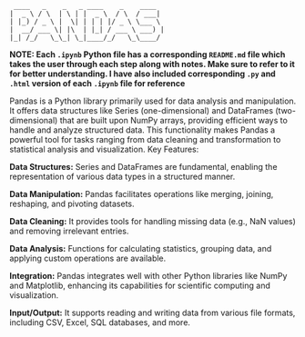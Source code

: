 ```
 ____   _    _   _ ____    _    ____  
|  _ \ / \  | \ | |  _ \  / \  / ___| 
| |_) / _ \ |  \| | | | |/ _ \ \___ \ 
|  __/ ___ \| |\  | |_| / ___ \ ___) |
|_| /_/   \_\_| \_|____/_/   \_\____/ 
```
**NOTE: Each ``.ipynb`` Python file has a corresponding  ``README.md`` file which takes the user through each step along with notes. Make sure to refer to it for better understanding.
I have also included corresponding ``.py`` and ``.html`` version of each ``.ipynb`` file for reference**

Pandas is a Python library primarily used for data analysis and manipulation. It offers data structures like Series (one-dimensional) and DataFrames (two-dimensional) that are built upon NumPy arrays, providing efficient ways to handle and analyze structured data. This functionality makes Pandas a powerful tool for tasks ranging from data cleaning and transformation to statistical analysis and visualization.
Key Features:

**Data Structures:** Series and DataFrames are fundamental, enabling the representation of various data types in a structured manner.

**Data Manipulation:** Pandas facilitates operations like merging, joining, reshaping, and pivoting datasets.

**Data Cleaning:** It provides tools for handling missing data (e.g., NaN values) and removing irrelevant entries.

**Data Analysis:** Functions for calculating statistics, grouping data, and applying custom operations are available.

**Integration:** Pandas integrates well with other Python libraries like NumPy and Matplotlib, enhancing its capabilities for scientific computing and visualization.

**Input/Output:** It supports reading and writing data from various file formats, including CSV, Excel, SQL databases, and more.
